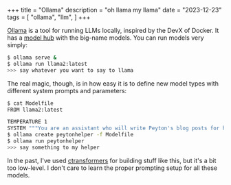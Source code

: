 +++
title = "Ollama"
description = "oh llama my llama"
date = "2023-12-23"
tags = [
  "ollama",
  "llm",
]
+++

[Ollama](https://ollama.ai/) is a tool for running LLMs locally, inspired by the DevX of Docker. It has a [model hub](https://ollama.ai/library) with the big-name models. You can run models very simply:

```bash
$ ollama serve &
$ ollama run llama2:latest
>>> say whatever you want to say to llama
```

The real magic, though, is in how easy it is to define new model types with different system prompts and parameters:

```bash
$ cat Modelfile
FROM llama2:latest

TEMPERATURE 1
SYSTEM """You are an assistant who will write Peyton's blog posts for him"""
$ ollama create peytonhelper -f Modelfile
$ ollama run peytonhelper
>>> say something to my helper
```

In the past, I've used [ctransformers](https://github.com/marella/ctransformers) for building stuff like this, but it's a bit too low-level. I don't care to learn the proper prompting setup for all these models.
